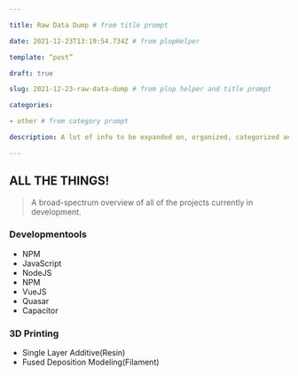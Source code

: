 ```yaml
---

title: Raw Data Dump # from title prompt

date: 2021-12-23T13:19:54.734Z # from plopHelper

template: “post”

draft: true

slug: 2021-12-23-raw-data-dump # from plop helper and title prompt

categories:

- other # from category prompt

description: A lot of info to be expanded on, organized, categorized and tagged later # from description prompt

---
```

## ALL THE THINGS!

> A broad-spectrum overview of all of the projects currently in development.

### Developmentools
- NPM
- JavaScript
- NodeJS
- NPM
- VueJS
- Quasar
- Capacitor 

### 3D Printing
- Single Layer Additive(Resin)
- Fused Deposition Modeling(Filament)
